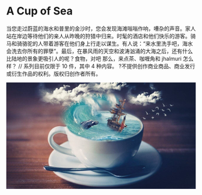 # A Cup of Sea

当您走过蔚蓝的海水和普里的金沙时，您会发现海滩嗡嗡作响，嘈杂的声音。家人站在岸边等待他们的亲人从昨晚的狩猎中归来。时髦的酒店和他们快乐的游客。骑马和骑骆驼的人带着游客在他们身上行走以谋生。有人说：“来水里洗手吧，海水会洗去你所有的罪孽”。最后，在暴风雨的天空和波涛汹涌的大海之后，还有什么比陆地的景象更吸引人的呢？食物，对吧 那么，来点茶、咖喱角和 jhalmuri 怎么样？ // 系列目前仅限于 10 件，其中 4 种内容。 ?不提供创作商业商品、商业发行或衍生作品的权利。版权归创作者所有。

![maxresdefault](maxresdefault.jpg)
